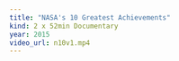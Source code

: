 ```yaml
---
title: "NASA's 10 Greatest Achievements"
kind: 2 x 52min Documentary
year: 2015
video_url: n10v1.mp4
---
```

